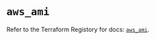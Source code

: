 # `aws_ami`

Refer to the Terraform Registory for docs: [`aws_ami`](https://registry.terraform.io/providers/hashicorp/aws/5.29.0/docs/resources/ami).
